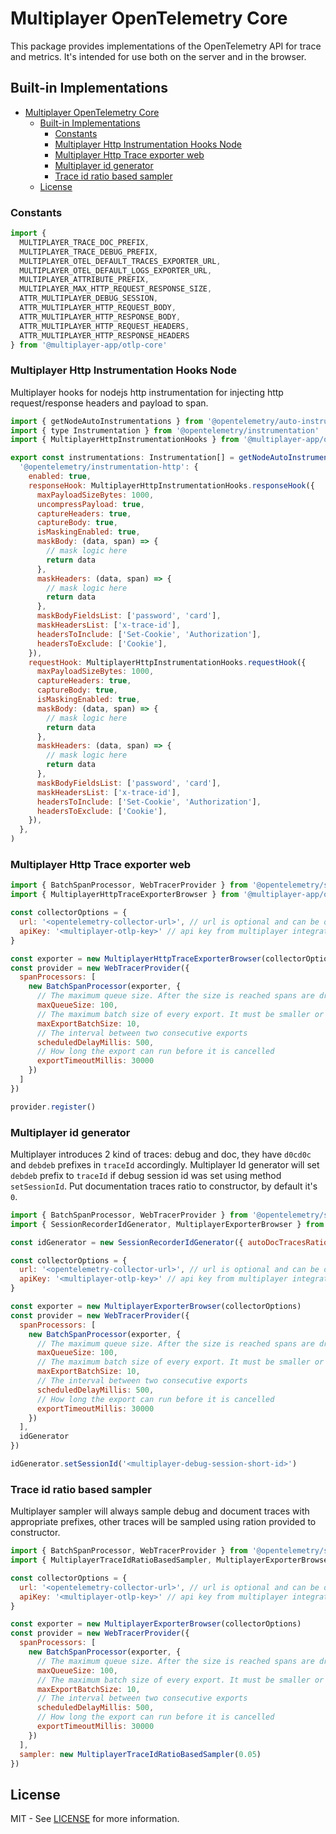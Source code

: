 # Multiplayer OpenTelemetry Core

This package provides implementations of the OpenTelemetry API for trace and metrics. It's intended for use both on the server and in the browser.

## Built-in Implementations

- [Multiplayer OpenTelemetry Core](#multiplayer-opentelemetry-core)
  - [Built-in Implementations](#built-in-implementations)
    - [Constants](#constants)
    - [Multiplayer Http Instrumentation Hooks Node](#multiplayer-http-instrumentation-hooks-node)
    - [Multiplayer Http Trace exporter web](#multiplayer-http-trace-exporter-web)
    - [Multiplayer id generator](#multiplayer-id-generator)
    - [Trace id ratio based sampler](#trace-id-ratio-based-sampler)
  - [License](#license)

### Constants

```javascript
import {
  MULTIPLAYER_TRACE_DOC_PREFIX,
  MULTIPLAYER_TRACE_DEBUG_PREFIX,
  MULTIPLAYER_OTEL_DEFAULT_TRACES_EXPORTER_URL,
  MULTIPLAYER_OTEL_DEFAULT_LOGS_EXPORTER_URL,
  MULTIPLAYER_ATTRIBUTE_PREFIX,
  MULTIPLAYER_MAX_HTTP_REQUEST_RESPONSE_SIZE,
  ATTR_MULTIPLAYER_DEBUG_SESSION,
  ATTR_MULTIPLAYER_HTTP_REQUEST_BODY,
  ATTR_MULTIPLAYER_HTTP_RESPONSE_BODY,
  ATTR_MULTIPLAYER_HTTP_REQUEST_HEADERS,
  ATTR_MULTIPLAYER_HTTP_RESPONSE_HEADERS
} from '@multiplayer-app/otlp-core'
```

### Multiplayer Http Instrumentation Hooks Node

Multiplayer hooks for nodejs http instrumentation for injecting http request/response headers and payload to span.

```javascript
import { getNodeAutoInstrumentations } from '@opentelemetry/auto-instrumentations-node'
import { type Instrumentation } from '@opentelemetry/instrumentation'
import { MultiplayerHttpInstrumentationHooks } from '@multiplayer-app/otlp-core'

export const instrumentations: Instrumentation[] = getNodeAutoInstrumentations({
  '@opentelemetry/instrumentation-http': {
    enabled: true,
    responseHook: MultiplayerHttpInstrumentationHooks.responseHook({
      maxPayloadSizeBytes: 1000,
      uncompressPayload: true,
      captureHeaders: true,
      captureBody: true,
      isMaskingEnabled: true,
      maskBody: (data, span) => {
        // mask logic here
        return data
      },
      maskHeaders: (data, span) => {
        // mask logic here
        return data
      },
      maskBodyFieldsList: ['password', 'card'],
      maskHeadersList: ['x-trace-id'],
      headersToInclude: ['Set-Cookie', 'Authorization'],
      headersToExclude: ['Cookie'],
    }),
    requestHook: MultiplayerHttpInstrumentationHooks.requestHook({
      maxPayloadSizeBytes: 1000,
      captureHeaders: true,
      captureBody: true,
      isMaskingEnabled: true,
      maskBody: (data, span) => {
        // mask logic here
        return data
      },
      maskHeaders: (data, span) => {
        // mask logic here
        return data
      },
      maskBodyFieldsList: ['password', 'card'],
      maskHeadersList: ['x-trace-id'],
      headersToInclude: ['Set-Cookie', 'Authorization'],
      headersToExclude: ['Cookie'],
    }),
  },
)
```

### Multiplayer Http Trace exporter web

```javascript
import { BatchSpanProcessor, WebTracerProvider } from '@opentelemetry/sdk-trace-web'
import { MultiplayerHttpTraceExporterBrowser } from '@multiplayer-app/otlp-core'

const collectorOptions = {
  url: '<opentelemetry-collector-url>', // url is optional and can be omitted - default is https://api.multiplayer.app/v1/traces
  apiKey: '<multiplayer-otlp-key>' // api key from multiplayer integration
}

const exporter = new MultiplayerHttpTraceExporterBrowser(collectorOptions)
const provider = new WebTracerProvider({
  spanProcessors: [
    new BatchSpanProcessor(exporter, {
      // The maximum queue size. After the size is reached spans are dropped.
      maxQueueSize: 100,
      // The maximum batch size of every export. It must be smaller or equal to maxQueueSize.
      maxExportBatchSize: 10,
      // The interval between two consecutive exports
      scheduledDelayMillis: 500,
      // How long the export can run before it is cancelled
      exportTimeoutMillis: 30000
    })
  ]
})

provider.register()
```

### Multiplayer id generator

Multiplayer introduces 2 kind of traces: debug and doc, they have `d0cd0c` and `debdeb` prefixes in `traceId` accordingly.
Multiplayer Id generator will set `debdeb` prefix to `traceId` if debug session id was set using method `setSessionId`.
Put documentation traces ratio to constructor, by default it's `0`.

```javascript
import { BatchSpanProcessor, WebTracerProvider } from '@opentelemetry/sdk-trace-web'
import { SessionRecorderIdGenerator, MultiplayerExporterBrowser } from '@multiplayer-app/otlp-core'

const idGenerator = new SessionRecorderIdGenerator({ autoDocTracesRatio: 0.05 })

const collectorOptions = {
  url: '<opentelemetry-collector-url>', // url is optional and can be omitted - default is https://api.multiplayer.app/v1/traces
  apiKey: '<multiplayer-otlp-key>' // api key from multiplayer integration
}

const exporter = new MultiplayerExporterBrowser(collectorOptions)
const provider = new WebTracerProvider({
  spanProcessors: [
    new BatchSpanProcessor(exporter, {
      // The maximum queue size. After the size is reached spans are dropped.
      maxQueueSize: 100,
      // The maximum batch size of every export. It must be smaller or equal to maxQueueSize.
      maxExportBatchSize: 10,
      // The interval between two consecutive exports
      scheduledDelayMillis: 500,
      // How long the export can run before it is cancelled
      exportTimeoutMillis: 30000
    })
  ],
  idGenerator
})

idGenerator.setSessionId('<multiplayer-debug-session-short-id>')
```

### Trace id ratio based sampler

Multiplayer sampler will always sample debug and document traces with appropriate prefixes, other traces will be sampled using ration provided to constructor.

```javascript
import { BatchSpanProcessor, WebTracerProvider } from '@opentelemetry/sdk-trace-web'
import { MultiplayerTraceIdRatioBasedSampler, MultiplayerExporterBrowser } from '@multiplayer-app/otlp-core'

const collectorOptions = {
  url: '<opentelemetry-collector-url>', // url is optional and can be omitted - default is https://api.multiplayer.app/v1/traces
  apiKey: '<multiplayer-otlp-key>' // api key from multiplayer integration
}

const exporter = new MultiplayerExporterBrowser(collectorOptions)
const provider = new WebTracerProvider({
  spanProcessors: [
    new BatchSpanProcessor(exporter, {
      // The maximum queue size. After the size is reached spans are dropped.
      maxQueueSize: 100,
      // The maximum batch size of every export. It must be smaller or equal to maxQueueSize.
      maxExportBatchSize: 10,
      // The interval between two consecutive exports
      scheduledDelayMillis: 500,
      // How long the export can run before it is cancelled
      exportTimeoutMillis: 30000
    })
  ],
  sampler: new MultiplayerTraceIdRatioBasedSampler(0.05)
})
```

## License

MIT - See [LICENSE](./LICENSE) for more information.

